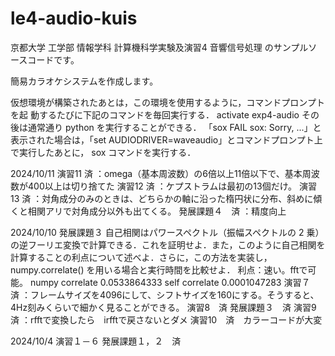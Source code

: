 # le4-audio-kuis

京都大学 工学部 情報学科 計算機科学実験及演習4 音響信号処理 のサンプルソースコードです。

簡易カラオケシステムを作成します。

仮想環境が構築されたあとは，この環境を使用するように，コマンドプロンプトを起
動するたびに下記のコマンドを毎回実行する．
    activate exp4-audio
その後は通常通り python を実行することができる．
「sox FAIL sox: Sorry, ...」と表示された場合は，「set AUDIODRIVER=waveaudio」とコマンドプロンプト上で実行したあとに，
sox コマンドを実行する．

2024/10/11
演習11  済
：omega（基本周波数）の6倍以上11倍以下で、基本周波数が400以上は切り捨てた
演習12  済
：ケプストラムは最初の13個だけ。
演習13  済
：対角成分のみのときは、どちらかの軸に沿った楕円状に分布、斜めに傾くと相関アリで対角成分以外も出てくる。
発展課題４　済
：精度向上

2024/10/10
発展課題３
自己相関はパワースペクトル（振幅スペクトルの 2 乗）の逆フーリエ変換で計算できる．これを証明せよ．また，このように自己相関を計算することの利点について述べよ．さらに，この方法を実装し，numpy.correlate() を用いる場合と実行時間を比較せよ．
利点：速い。fftで可能。
numpy correlate 0.0533864333
self correlate  0.0001047283 
演習７　済
：フレームサイズを4096にして、シフトサイズを160にする。そうすると、4Hz刻みくらいで細かく見ることができる。
演習8　済
発展課題３　済
演習9　済
：rfftで変換したら　irfftで戻さないとダメ
演習10　済　カラーコードが大変

2024/10/4
演習１－６
発展課題１，２　済
   
